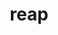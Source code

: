 ---
category: 4-letters
denotation: null
name: reap
reference_link: https://www.etymonline.com/word/reap
root_language: null
root_name: null
title: reap
type: free
word_sums:
- respelling: reap
  sum: 'Reap + '
---